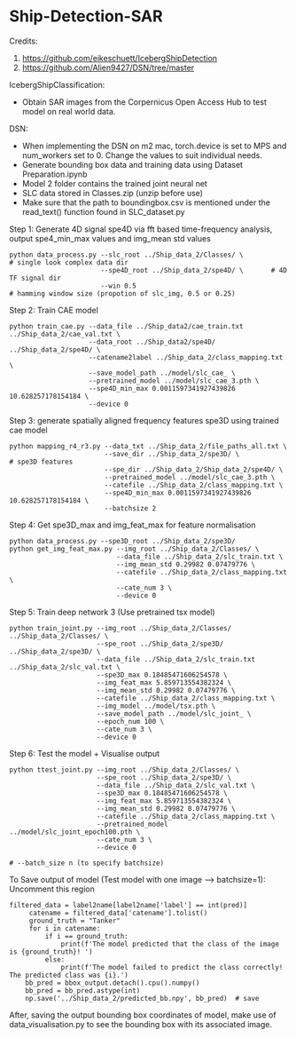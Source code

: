 # Ship-Detection-SAR

Credits: 
1) https://github.com/eikeschuett/IcebergShipDetection 
2) https://github.com/Alien9427/DSN/tree/master

IcebergShipClassification:
* Obtain SAR images from the Corpernicus Open Access Hub to test model on real world data.



DSN:

* When implementing the DSN on m2 mac, torch.device is set to MPS and num_workers set to 0. Change the values to suit individual needs.
* Generate bounding box data and training data using Dataset Preparation.ipynb
* Model 2 folder contains the trained joint neural net
* SLC data stored in Classes.zip (unzip before use)
* Make sure that the path to boundingbox.csv is mentioned under the read_text() function found in SLC_dataset.py

Step 1: Generate 4D signal spe4D via fft based time-frequency analysis, output spe4_min_max values and img_mean std values

```
python data_process.py --slc_root ../Ship_data_2/Classes/ \                 # single look complex data dir
                       --spe4D_root ../Ship_data_2/spe4D/ \       # 4D TF signal dir
                       --win 0.5                                      # hamming window size (propotion of slc_img, 0.5 or 0.25)
```

Step 2: Train CAE model 
```
python train_cae.py --data_file ../Ship_data2/cae_train.txt ../Ship_data_2/cae_val.txt \
                    --data_root ../Ship_data2/spe4D/ ../Ship_data_2/spe4D/ \
                    --catename2label ../Ship_data_2/class_mapping.txt \
                    --save_model_path ../model/slc_cae_ \
                    --pretrained_model ../model/slc_cae_3.pth \
                    --spe4D_min_max 0.0011597341927439826 10.628257178154184 \
                    --device 0
```
Step 3: generate spatially aligned frequency features spe3D using trained cae model
```
python mapping_r4_r3.py --data_txt ../Ship_data_2/file_paths_all.txt \
                        --save_dir ../Ship_data_2/spe3D/ \            # spe3D features
                        --spe_dir ../Ship_data_2/Ship_data_2/spe4D/ \
                        --pretrained_model ../model/slc_cae_3.pth \
                        --catefile ../Ship_data_2/class_mapping.txt \
                        --spe4D_min_max 0.0011597341927439826 10.628257178154184 \
                        --batchsize 2
```
Step 4: Get spe3D_max and img_feat_max for feature normalisation
```
python data_process.py --spe3D_root ../Ship_data_2/spe3D/
python get_img_feat_max.py --img_root ../Ship_data_2/Classes/ \
                           --data_file ../Ship_data_2/slc_train.txt \
                           --img_mean_std 0.29982 0.07479776 \
                           --catefile ../Ship_data_2/class_mapping.txt \
                           --cate_num 3 \
                           --device 0
```
Step 5: Train deep network 3 (Use pretrained tsx model)
```
python train_joint.py --img_root ../Ship_data_2/Classes/ ../Ship_data_2/Classes/ \
                      --spe_root ../Ship_data_2/spe3D/ ../Ship_data_2/spe3D/ \
                      --data_file ../Ship_data_2/slc_train.txt ../Ship_data_2/slc_val.txt \
                      --spe3D_max 0.18485471606254578 \
                      --img_feat_max 5.859713554382324 \
                      --img_mean_std 0.29982 0.07479776 \
                      --catefile ../Ship_data_2/class_mapping.txt \
                      --img_model ../model/tsx.pth \
                      --save_model_path ../model/slc_joint_ \
                      --epoch_num 100 \
                      --cate_num 3 \
                      --device 0
```
Step 6: Test the model + Visualise output
```
python ttest_joint.py --img_root ../Ship_data_2/Classes/ \
                      --spe_root ../Ship_data_2/spe3D/ \
                      --data_file ../Ship_data_2/slc_val.txt \
                      --spe3D_max 0.18485471606254578 \
                      --img_feat_max 5.859713554382324 \
                      --img_mean_std 0.29982 0.07479776 \
                      --catefile ../Ship_data_2/class_mapping.txt \
                      --pretrained_model ../model/slc_joint_epoch100.pth \
                      --cate_num 3 \
                      --device 0

# --batch_size n (to specify batchsize)
```
To Save output of model (Test model with one image --> batchsize=1):
Uncomment this region
```
filtered_data = label2name[label2name['label'] == int(pred)]
     catename = filtered_data['catename'].tolist()
     ground_truth = "Tanker"
     for i in catename:
         if i == ground_truth:
             print(f'The model predicted that the class of the image is {ground_truth}! ')
         else:
             print(f'The model failed to predict the class correctly! The predicted class was {i}.')
    bb_pred = bbox_output.detach().cpu().numpy()
    bb_pred = bb_pred.astype(int)
    np.save('../Ship_data_2/predicted_bb.npy', bb_pred)  # save
```
After, saving the output bounding box coordinates of model, make use of data_visualisation.py to see the bounding box with its associated image.


